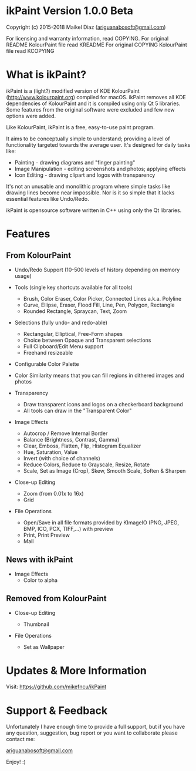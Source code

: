 
ikPaint Version 1.0.0 Beta
==========================

Copyright (c) 2015-2018 Maikel Diaz (ariguanabosoft@gmail.com)

For licensing and warranty information, read COPYING.
For original README KolourPaint file read KREADME
For original COPYING KolourPaint file read KCOPYING


What is ikPaint?
================

ikPaint is a (light?) modified version of KDE KolourPaint (http://www.kolourpaint.org) compiled for macOS. ikPaint removes all KDE dependencies of KolourPaint and it is compiled using only Qt 5 libraries. Some features from the original software were excluded and few new options were added.

Like KolourPaint, ikPaint is a free, easy-to-use paint program.

It aims to be conceptually simple to understand; providing a level of
functionality targeted towards the average user.  It's designed for daily
tasks like:

* Painting - drawing diagrams and "finger painting"
* Image Manipulation - editing screenshots and photos; applying effects
* Icon Editing - drawing clipart and logos with transparency

It's not an unusable and monolithic program where simple tasks like drawing
lines become near impossible.  Nor is it so simple that it lacks essential
features like Undo/Redo.

ikPaint is opensource software written in C++ using only the Qt libraries.

Features
===========

From KolourPaint
-----------------
* Undo/Redo Support (10-500 levels of history depending on memory usage)

* Tools (single key shortcuts available for all tools)
  - Brush, Color Eraser, Color Picker, Connected Lines a.k.a. Polyline
  - Curve, Ellipse, Eraser, Flood Fill, Line, Pen, Polygon, Rectangle
  - Rounded Rectangle, Spraycan, Text, Zoom

* Selections (fully undo- and redo-able)
  - Rectangular, Elliptical, Free-Form shapes
  - Choice between Opaque and Transparent selections
  - Full Clipboard/Edit Menu support
  - Freehand resizeable

* Configurable Color Palette

* Color Similarity means that you can fill regions in dithered images and
  photos

* Transparency
  - Draw transparent icons and logos on a checkerboard background
  - All tools can draw in the "Transparent Color"

* Image Effects
  - Autocrop / Remove Internal Border
  - Balance (Brightness, Contrast, Gamma)
  - Clear, Emboss, Flatten, Flip, Histogram Equalizer
  - Hue, Saturation, Value
  - Invert (with choice of channels)
  - Reduce Colors, Reduce to Grayscale, Resize, Rotate
  - Scale, Set as Image (Crop), Skew, Smooth Scale, Soften & Sharpen

* Close-up Editing
  - Zoom (from 0.01x to 16x)
  - Grid

* File Operations
  - Open/Save in all file formats provided by KImageIO
    (PNG, JPEG, BMP, ICO, PCX, TIFF,...) with preview
  - Print, Print Preview
  - Mail


News with ikPaint
---------------
* Image Effects
  - Color to alpha

Removed from KolourPaint
------------------------
* Close-up Editing
  - Thumbnail

* File Operations
  - Set as Wallpaper


Updates & More Information
==========================

Visit: https://github.com/mikefncu/ikPaint


Support & Feedback
==================

Unfortunately I have enough time to provide a full support, but if you have any question, suggestion, bug report or you want to collaborate please contact me:

ariguanabosoft@gmail.com

Enjoy! :)
